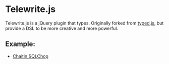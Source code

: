 # Telewrite.js

Telewrite.js is a jQuery plugin that types. Originally forked from [typed.js](https://github.com/mattboldt/typed.js/), but provide a DSL to be more creative and more powerful.

## Example:
* [Chaitin SQLChop](http://sqlchop.chaitin.com/)
